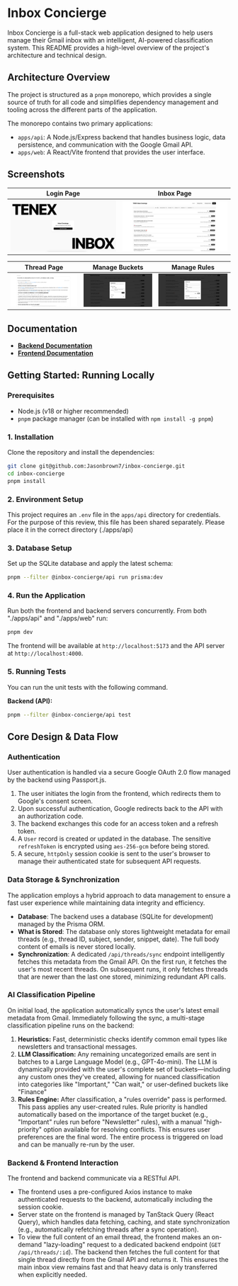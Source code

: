 # Inbox Concierge

Inbox Concierge is a full-stack web application designed to help users manage their Gmail inbox with an intelligent, AI-powered classification system. This README provides a high-level overview of the project's architecture and technical design.

## Architecture Overview

The project is structured as a `pnpm` monorepo, which provides a single source of truth for all code and simplifies dependency management and tooling across the different parts of the application.

The monorepo contains two primary applications:

- `apps/api`: A Node.js/Express backend that handles business logic, data persistence, and communication with the Google Gmail API.
- `apps/web`: A React/Vite frontend that provides the user interface.

## Screenshots

|                                       Login Page                                        |                                       Inbox Page                                        |
| :-------------------------------------------------------------------------------------: | :-------------------------------------------------------------------------------------: |
| <img src="./apps/web/public/screenshots/login-page.png" alt="Login Page" width="400" /> | <img src="./apps/web/public/screenshots/inbox-page.png" alt="Inbox Page" width="400" /> |

|                                        Thread Page                                        |                                         Manage Buckets                                          |                                        Manage Rules                                         |
| :---------------------------------------------------------------------------------------: | :---------------------------------------------------------------------------------------------: | :-----------------------------------------------------------------------------------------: |
| <img src="./apps/web/public/screenshots/thread-page.png" alt="Thread Page" width="400" /> | <img src="./apps/web/public/screenshots/manage-buckets.png" alt="Manage Buckets" width="400" /> | <img src="./apps/web/public/screenshots/manage-rules.png" alt="Manage Rules" width="400" /> |

## Documentation

- **[Backend Documentation](./apps/api/README.md)**
- **[Frontend Documentation](./apps/web/README.md)**

## Getting Started: Running Locally

### Prerequisites

- Node.js (v18 or higher recommended)
- `pnpm` package manager (can be installed with `npm install -g pnpm`)

### 1. Installation

Clone the repository and install the dependencies:

```sh
git clone git@github.com:Jasonbrown7/inbox-concierge.git
cd inbox-concierge
pnpm install
```

### 2. Environment Setup

This project requires an `.env` file in the `apps/api` directory for credentials. For the purpose of this review, this file has been shared separately. Please place it in the correct directory (./apps/api)

### 3. Database Setup

Set up the SQLite database and apply the latest schema:

```sh
pnpm --filter @inbox-concierge/api run prisma:dev
```

### 4. Run the Application

Run both the frontend and backend servers concurrently. From both "./apps/api" and "./apps/web" run:

```sh
pnpm dev
```

The frontend will be available at `http://localhost:5173` and the API server at `http://localhost:4000`.

### 5. Running Tests

You can run the unit tests with the following command.

**Backend (API):**

```sh
pnpm --filter @inbox-concierge/api test
```

## Core Design & Data Flow

### Authentication

User authentication is handled via a secure Google OAuth 2.0 flow managed by the backend using Passport.js.

1.  The user initiates the login from the frontend, which redirects them to Google's consent screen.
2.  Upon successful authentication, Google redirects back to the API with an authorization code.
3.  The backend exchanges this code for an access token and a refresh token.
4.  A `User` record is created or updated in the database. The sensitive `refreshToken` is encrypted using `aes-256-gcm` before being stored.
5.  A secure, `httpOnly` session cookie is sent to the user's browser to manage their authenticated state for subsequent API requests.

### Data Storage & Synchronization

The application employs a hybrid approach to data management to ensure a fast user experience while maintaining data integrity and efficiency.

- **Database**: The backend uses a database (SQLite for development) managed by the Prisma ORM.
- **What is Stored**: The database only stores lightweight metadata for email threads (e.g., thread ID, subject, sender, snippet, date). The full body content of emails is never stored locally.
- **Synchronization**: A dedicated `/api/threads/sync` endpoint intelligently fetches this metadata from the Gmail API. On the first run, it fetches the user's most recent threads. On subsequent runs, it only fetches threads that are newer than the last one stored, minimizing redundant API calls.

### AI Classification Pipeline

On initial load, the application automatically syncs the user's latest email metadata from Gmail. Immediately following the sync, a multi-stage classification pipeline runs on the backend:

1.  **Heuristics:** Fast, deterministic checks identify common email types like newsletters and transactional messages.
2.  **LLM Classification:** Any remaining uncategorized emails are sent in batches to a Large Language Model (e.g., GPT-4o-mini). The LLM is dynamically provided with the user's complete set of buckets—including any custom ones they've created, allowing for nuanced classification into categories like "Important," "Can wait," or user-defined buckets like "Finance"
3.  **Rules Engine:** After classification, a "rules override" pass is performed. This pass applies any user-created rules. Rule priority is handled automatically based on the importance of the target bucket (e.g., "Important" rules run before "Newsletter" rules), with a manual "high-priority" option available for resolving conflicts. This ensures user preferences are the final word. The entire process is triggered on load and can be manually re-run by the user.

### Backend & Frontend Interaction

The frontend and backend communicate via a RESTful API.

- The frontend uses a pre-configured Axios instance to make authenticated requests to the backend, automatically including the session cookie.
- Server state on the frontend is managed by TanStack Query (React Query), which handles data fetching, caching, and state synchronization (e.g., automatically refetching threads after a sync operation).
- To view the full content of an email thread, the frontend makes an on-demand "lazy-loading" request to a dedicated backend endpoint (`GET /api/threads/:id`). The backend then fetches the full content for that single thread directly from the Gmail API and returns it. This ensures the main inbox view remains fast and that heavy data is only transferred when explicitly needed.

